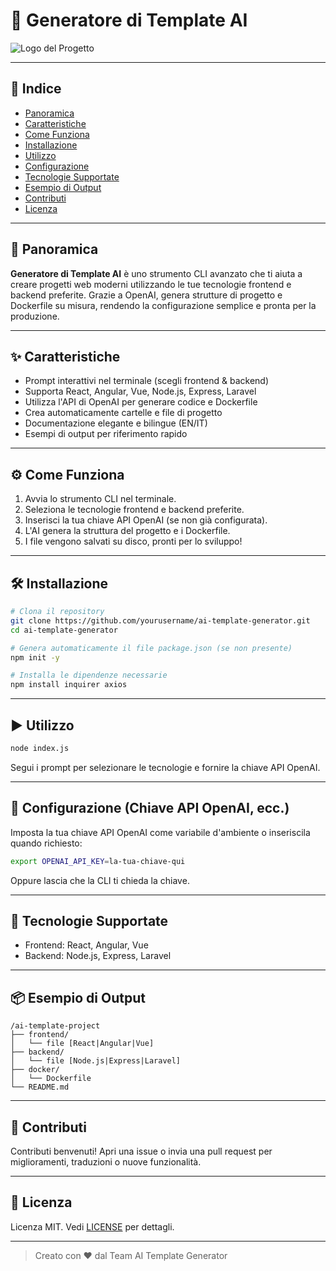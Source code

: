 # 🚀 Generatore di Template AI

![Logo del Progetto](https://via.placeholder.com/150x50?text=AI+Template+Generator)

---

## 📑 Indice

- [Panoramica](#panoramica)
- [Caratteristiche](#caratteristiche)
- [Come Funziona](#come-funziona)
- [Installazione](#installazione)
- [Utilizzo](#utilizzo)
- [Configurazione](#configurazione-chiave-api-openai-etc)
- [Tecnologie Supportate](#tecnologie-supportate)
- [Esempio di Output](#esempio-di-output)
- [Contributi](#contributi)
- [Licenza](#licenza)

---

## 🧠 Panoramica

**Generatore di Template AI** è uno strumento CLI avanzato che ti aiuta a creare progetti web moderni utilizzando le tue tecnologie frontend e backend preferite. Grazie a OpenAI, genera strutture di progetto e Dockerfile su misura, rendendo la configurazione semplice e pronta per la produzione.

---

## ✨ Caratteristiche

- Prompt interattivi nel terminale (scegli frontend & backend)
- Supporta React, Angular, Vue, Node.js, Express, Laravel
- Utilizza l'API di OpenAI per generare codice e Dockerfile
- Crea automaticamente cartelle e file di progetto
- Documentazione elegante e bilingue (EN/IT)
- Esempi di output per riferimento rapido

---

## ⚙️ Come Funziona

1. Avvia lo strumento CLI nel terminale.
2. Seleziona le tecnologie frontend e backend preferite.
3. Inserisci la tua chiave API OpenAI (se non già configurata).
4. L'AI genera la struttura del progetto e i Dockerfile.
5. I file vengono salvati su disco, pronti per lo sviluppo!

---

## 🛠️ Installazione

```bash
# Clona il repository
git clone https://github.com/yourusername/ai-template-generator.git
cd ai-template-generator

# Genera automaticamente il file package.json (se non presente)
npm init -y

# Installa le dipendenze necessarie
npm install inquirer axios
```

---

## ▶️ Utilizzo

```bash
node index.js
```

Segui i prompt per selezionare le tecnologie e fornire la chiave API OpenAI.

---

## 🔑 Configurazione (Chiave API OpenAI, ecc.)

Imposta la tua chiave API OpenAI come variabile d'ambiente o inseriscila quando richiesto:

```bash
export OPENAI_API_KEY=la-tua-chiave-qui
```

Oppure lascia che la CLI ti chieda la chiave.

---

## 🧩 Tecnologie Supportate

- Frontend: React, Angular, Vue
- Backend: Node.js, Express, Laravel

---

## 📦 Esempio di Output

```
/ai-template-project
├── frontend/
│   └── file [React|Angular|Vue]
├── backend/
│   └── file [Node.js|Express|Laravel]
├── docker/
│   └── Dockerfile
└── README.md
```

---

## 🤝 Contributi

Contributi benvenuti! Apri una issue o invia una pull request per miglioramenti, traduzioni o nuove funzionalità.

---

## 📄 Licenza

Licenza MIT. Vedi [LICENSE](LICENSE) per dettagli.

---

> Creato con ❤️ dal Team AI Template Generator

